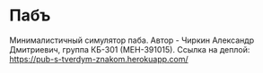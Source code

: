# Пабъ
Минималистичный симулятор паба.
Автор - Чиркин Александр Дмитриевич, группа КБ-301 (МЕН-391015).
Ссылка на деплой: https://pub-s-tverdym-znakom.herokuapp.com/
